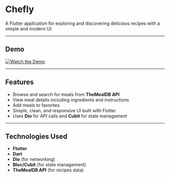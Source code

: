 # Chefly

A Flutter application for exploring and discovering delicious recipes with a simple and modern UI.

---

## Demo
[![Watch the Demo](https://github.com/shahd-tarek/Chefly/raw/master/assets/images/demo_thumbnail.png)](https://github.com/shahd-tarek/Chefly/raw/master/assets/images/demo.mp4)

---

## Features
- Browse and search for meals from **TheMealDB API**
- View meal details including ingredients and instructions
- Add meals to favorites
- Simple, clean, and responsive UI built with Flutter
- Uses **Dio** for API calls and **Cubit** for state management

---

## Technologies Used
- **Flutter**   
- **Dart** 
- **Dio** (for networking)  
- **Bloc/Cubit** (for state management)  
- **TheMealDB API** (for recipes data)


